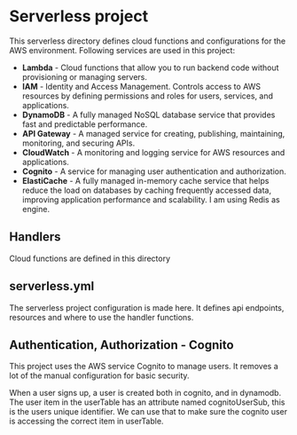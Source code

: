 # Serverless project

This serverless directory defines cloud functions and configurations for the AWS environment. Following services are used in this project:

- **Lambda** - Cloud functions that allow you to run backend code without provisioning or managing servers.
- **IAM** - Identity and Access Management. Controls access to AWS resources by defining permissions and roles for users, services, and applications.
- **DynamoDB** - A fully managed NoSQL database service that provides fast and predictable performance.
- **API Gateway** - A managed service for creating, publishing, maintaining, monitoring, and securing APIs.
- **CloudWatch** - A monitoring and logging service for AWS resources and applications.
- **Cognito** - A service for managing user authentication and authorization.
- **ElastiCache** - A fully managed in-memory cache service that helps reduce the load on databases by caching frequently accessed data, improving application performance and scalability. I am using Redis as engine.

## Handlers

Cloud functions are defined in this directory

## serverless.yml

The serverless project configuration is made here. It defines api endpoints, resources and where to use the handler functions.

## Authentication, Authorization - Cognito

This project uses the AWS service Cognito to manage users. It removes a lot of the manual configuration for basic security.

When a user signs up, a user is created both in cognito, and in dynamodb. The user item in the userTable has an attribute named cognitoUserSub, this is the users unique identifier. We can use that to make sure the cognito user is accessing the correct item in userTable.
